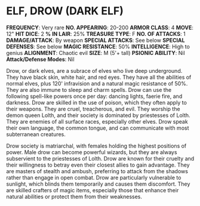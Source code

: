 # ELF, DROW (DARK ELF)

**FREQUENCY**: Very rare
**NO. APPEARING**: 20-200
**ARMOR CLASS**: 4
**MOVE**: 12"
**HIT DICE**: 2
**% IN LAIR**: 25%
**TREASURE TYPE**: F
**NO. OF ATTACKS**: 1
**DAMAGE/ATTACK**: By weapon
**SPECIAL ATTACKS**: See below
**SPECIAL DEFENSES**: See below
**MAGIC RESISTANCE**: 50%
**INTELLIGENCE**: High to genius
**ALIGNMENT**: Chaotic evil
**SIZE**: M (5'+ tall)
**PSIONIC ABILITY**: Nil
**Attack/Defense Modes**: Nil

Drow, or dark elves, are a subrace of elves who live deep underground. They have black skin, white hair, and red eyes. They have all the abilities of normal elves, plus 120' infravision and a natural magic resistance of 50%. They are also immune to sleep and charm spells. Drow can use the following spell-like powers once per day: dancing lights, faerie fire, and darkness. Drow are skilled in the use of poison, which they often apply to their weapons. They are cruel, treacherous, and evil. They worship the demon queen Lolth, and their society is dominated by priestesses of Lolth. They are enemies of all surface races, especially other elves. Drow speak their own language, the common tongue, and can communicate with most subterranean creatures.

Drow society is matriarchal, with females holding the highest positions of power. Male drow can become powerful wizards, but they are always subservient to the priestesses of Lolth. Drow are known for their cruelty and their willingness to betray even their closest allies to gain advantage. They are masters of stealth and ambush, preferring to attack from the shadows rather than engage in open combat. Drow are particularly vulnerable to sunlight, which blinds them temporarily and causes them discomfort. They are skilled crafters of magic items, especially those that enhance their natural abilities or protect them from their weaknesses.
